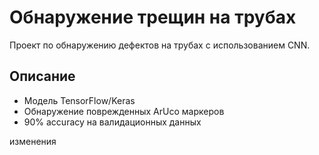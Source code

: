# Обнаружение трещин на трубах

Проект по обнаружению дефектов на трубах с использованием CNN.

## Описание
- Модель TensorFlow/Keras
- Обнаружение поврежденных ArUco маркеров
- 90% accuracy на валидационных данных

изменения
